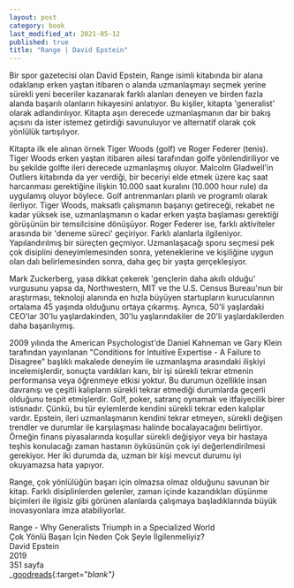 ```yaml
---
layout: post
category: book
last_modified_at: 2021-05-12
published: true
title: "Range | David Epstein"
---
```


Bir spor gazetecisi olan David Epstein, Range isimli kitabında bir alana odaklanıp erken yaştan itibaren o alanda uzmanlaşmayı seçmek yerine sürekli yeni beceriler kazanarak farklı alanları deneyen ve birden fazla alanda başarılı olanların hikayesini anlatıyor. Bu kişiler, kitapta 'generalist' olarak adlandırılıyor. Kitapta aşırı derecede uzmanlaşmanın dar bir bakış açısını da ister istemez getirdiği savunuluyor ve alternatif olarak çok yönlülük tartışılıyor.

Kitapta ilk ele alınan örnek Tiger Woods (golf) ve Roger Federer (tenis). Tiger Woods erken yaştan itibaren ailesi tarafından golfe yönlendiriliyor ve bu şekilde golfte ileri derecede uzmanlaşmış oluyor. Malcolm Gladwell'in Outliers kitabında da yer verdiği, bir beceriyi elde etmek üzere kaç saat harcanması gerektiğine ilişkin 10.000 saat kuralını (10.000 hour rule) da uygulamış oluyor böylece. Golf antrenmanları planlı ve programlı olarak ilerliyor. Tiger Woods, maksatlı çalışmanın başarıyı getireceği, rekabet ne kadar yüksek ise, uzmanlaşmanın o kadar erken yaşta başlaması gerektiği görüşünün bir temsilcisine dönüşüyor. Roger Federer ise, farklı aktiviteler arasında bir 'deneme süreci' geçiriyor. Farklı alanlarla ilgileniyor. Yapılandırılmış bir süreçten geçmiyor. Uzmanlaşacağı sporu seçmesi pek çok disiplini deneyimlemesinden sonra, yeteneklerine ve kişiliğine uygun olan dalı belirlemesinden sonra, daha geç bir yaşta gerçekleşiyor.

Mark Zuckerberg, yasa dikkat çekerek 'gençlerin daha akıllı olduğu' vurgusunu yapsa da, Northwestern, MIT ve the U.S. Census Bureau'nun bir araştırması, teknoloji alanında en hızla büyüyen startupların kurucularının ortalama 45 yaşında olduğunu ortaya çıkarmış. Ayrıca, 50'li yaşlardaki CEO'lar 30'lu yaşlardakinden, 30'lu yaşlarındakiler de 20'li yaşlardakilerden daha başarılıymış.

2009 yılında the American Psychologist'de Daniel Kahneman ve Gary Klein tarafından yayınlanan "Conditions for Intuitive Expertise - A Failure to Disagree" başlıklı makalede deneyim ile uzmanlaşma arasındaki ilişkiyi incelemişlerdir, sonuçta vardıkları kanı, bir işi sürekli tekrar etmenin performansa veya öğrenmeye etkisi yoktur. Bu durumun özellikle insan davranışı ve çeşitli kalıpların sürekli tekrar etmediği durumlarda geçerli olduğunu tespit etmişlerdir. Golf, poker, satranç oynamak ve itfaiyecilik birer istisnadır. Çünkü, bu tür eylemlerde kendini sürekli tekrar eden kalıplar vardır. Epstein, ileri uzmanlaşmanın kendini tekrar etmeyen, sürekli değişen trendler ve durumlar ile karşılaşması halinde bocalayacağını belirtiyor. Örneğin finans piyasalarında koşullar sürekli değişiyor veya bir hastaya teşhis konulacağı zaman hastanın öyküsünün çok iyi değerlendirilmesi gerekiyor. Her iki durumda da, uzman bir kişi mevcut durumu iyi okuyamazsa hata yapıyor.

Range, çok yönlülüğün başarı için olmazsa olmaz olduğunu savunan bir kitap. Farklı disiplinlerden gelenler, zaman içinde kazandıkları düşünme biçimleri ile ilgisiz gibi görünen alanlarda çalışmaya başladıklarında büyük inovasyonlara imza atabiliyorlar.

Range - Why Generalists Triumph in a Specialized World\
Çok Yönlü Başarı İçin Neden Çok Şeyle İlgilenmeliyiz?\
David Epstein\
2019\
351 sayfa\
<span class="link1">_[goodreads](https://www.goodreads.com/book/show/41795733-range){:target="_blank"}_</span>

